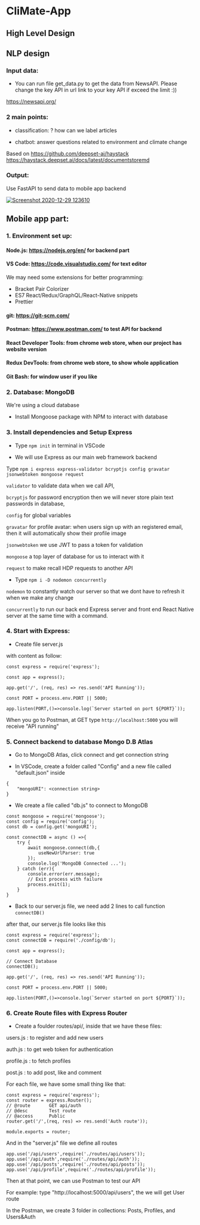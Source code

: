 # CliMate-App
## High Level Design

## NLP design
### Input data: 
+ You can run file get_data.py to get the data from NewsAPI. Please change the key API in url link to your key API if exceed the limit :))

https://newsapi.org/

### 2 main points:
+ classification: ? how can we label articles

+ chatbot: answer questions related to environment and climate change

Based on https://github.com/deepset-ai/haystack
https://haystack.deepset.ai/docs/latest/documentstoremd
### Output:
Use FastAPI to send data to mobile app backend

[
![Screenshot 2020-12-29 123610](https://user-images.githubusercontent.com/30380242/105354141-1922eb00-5c2b-11eb-8008-de6b0edebf83.jpg)
](url)

## Mobile app part:
### 1. Environment set up:

#### Node.js: https://nodejs.org/en/ for backend part
#### VS Code: https://code.visualstudio.com/ for text editor

We may need some extensions for better programming:

- Bracket Pair Colorizer
- ES7 React/Redux/GraphQL/React-Native snippets
- Prettier
#### git: https://git-scm.com/
#### Postman: https://www.postman.com/ to test API for backend
#### React Developer Tools: from chrome web store, when our project has website version
#### Redux DevTools: from chrome web store, to show whole application
#### Git Bash: for window user if you like

### 2. Database: MongoDB

We're using a cloud database

- Install Mongoose package with NPM to interact with database

### 3. Install dependencies and Setup Express

- Type `npm init` in terminal in VSCode

- We will use Express as our main web framework backend

Type `npm i express express-validator bcryptjs config gravatar jsonwebtoken mongoose request`

`validator` to validate data when we call API,

`bcryptjs` for password encryption then we will never store plain text passwords in database, 

`config` for global variables

`gravatar` for profile avatar: when users sign up with an registered email, then it will automatically show their profile image

`jsonwebtoken` we use JWT to pass a token for validation

`mongoose` a top layer of database for us to interact with it

`request` to make recall HDP requests to another API

 - Type `npm i -D nodemon concurrently`
 
`nodemon` to constantly watch our server so that we dont have to refresh it when we make any change

`concurrently` to run our back end Express server and front end React Native server at the same time with a command.

### 4. Start with Express:

- Create file server.js

with content as follow:

```
const express = require('express');

const app = express();

app.get('/', (req, res) => res.send('API Running'));

const PORT = process.env.PORT || 5000;

app.listen(PORT,()=>console.log(`Server started on port ${PORT}`));
```

When you go to Postman, at GET type `http://localhost:5000` you will receive "API running"

### 5. Connect backend to database Mongo D.B Atlas
- Go to MongoDB Atlas, click connect and get connection string

- In VSCode, create a folder called "Config" and a new file called "default.json" inside
```
{
    "mongoURI": <connection string>
}
```

- We create a file called "db.js" to connect to MongoDB


```
const mongoose = require('mongoose');
const config = require('config');
const db = config.get('mongoURI');

const connectDB = async () =>{
    try {
        await mongoose.connect(db,{
            useNewUrlParser: true 
        });
        console.log('MongoDB Connected ...');
    } catch (err){
        console.error(err.message);
        // Exit process with failure
        process.exit(1); 
    }
}
```

- Back to our server.js file, we need add 2 lines to call function `connectDB()`

after that, our server.js file looks like this

```
const express = require('express');
const connectDB = require('./config/db');

const app = express();

// Connect Database
connectDB();

app.get('/', (req, res) => res.send('API Running'));

const PORT = process.env.PORT || 5000;

app.listen(PORT,()=>console.log(`Server started on port ${PORT}`));
```

### 6. Create Route files with Express Router

- Create a foulder routes/api/, inside that we have these files: 

users.js : to register and add new users

auth.js : to get web token for authentication

profile.js : to fetch profiles

post.js : to add post, like and comment

For each file, we have some small thing like that: 
```
const express = require('express');
const router = express.Router(); 
// @route       GET api/auth
// @desc        Test route 
// @access      Public
router.get('/',(req, res) => res.send('Auth route'));

module.exports = router;
```

And in the "server.js" file we define all routes
```
app.use('/api/users',require('./routes/api/users'));
app.use('/api/auth',require('./routes/api/auth'));
app.use('/api/posts',require('./routes/api/posts'));
app.use('/api/profile',require('./routes/api/profile'));
```

Then at that point, we can use Postman to test our API

For example: type "http://localhost:5000/api/users", the we will get User route

In the Postman, we create 3 folder in collections: Posts, Profiles, and Users&Auth

